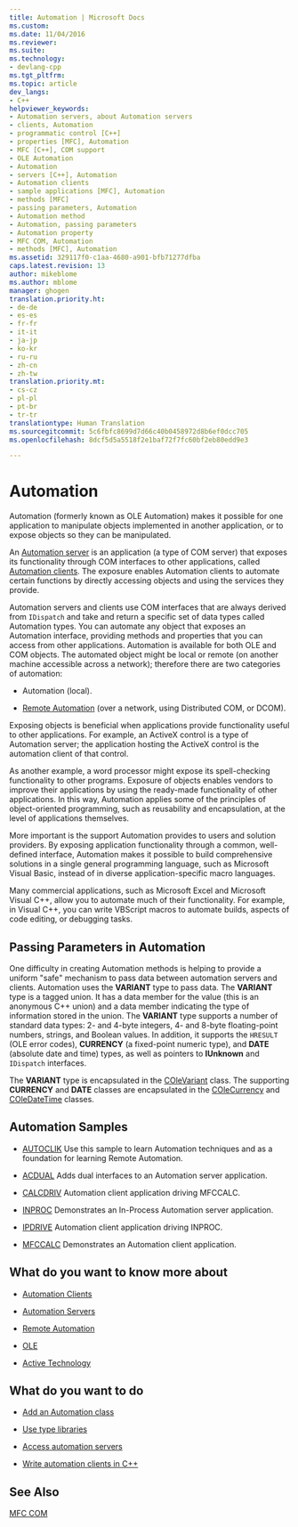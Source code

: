```yaml
---
title: Automation | Microsoft Docs
ms.custom: 
ms.date: 11/04/2016
ms.reviewer: 
ms.suite: 
ms.technology:
- devlang-cpp
ms.tgt_pltfrm: 
ms.topic: article
dev_langs:
- C++
helpviewer_keywords:
- Automation servers, about Automation servers
- clients, Automation
- programmatic control [C++]
- properties [MFC], Automation
- MFC [C++], COM support
- OLE Automation
- Automation
- servers [C++], Automation
- Automation clients
- sample applications [MFC], Automation
- methods [MFC]
- passing parameters, Automation
- Automation method
- Automation, passing parameters
- Automation property
- MFC COM, Automation
- methods [MFC], Automation
ms.assetid: 329117f0-c1aa-4680-a901-bfb71277dfba
caps.latest.revision: 13
author: mikeblome
ms.author: mblome
manager: ghogen
translation.priority.ht:
- de-de
- es-es
- fr-fr
- it-it
- ja-jp
- ko-kr
- ru-ru
- zh-cn
- zh-tw
translation.priority.mt:
- cs-cz
- pl-pl
- pt-br
- tr-tr
translationtype: Human Translation
ms.sourcegitcommit: 5c6fbfc8699d7d66c40b0458972d8b6ef0dcc705
ms.openlocfilehash: 8dcf5d5a5518f2e1baf72f7fc60bf2eb80edd9e3

---
```

# Automation
Automation (formerly known as OLE Automation) makes it possible for one application to manipulate objects implemented in another application, or to expose objects so they can be manipulated.  
  
 An [Automation server](../mfc/automation-servers.md) is an application (a type of COM server) that exposes its functionality through COM interfaces to other applications, called [Automation clients](../mfc/automation-clients.md). The exposure enables Automation clients to automate certain functions by directly accessing objects and using the services they provide.  
  
 Automation servers and clients use COM interfaces that are always derived from `IDispatch` and take and return a specific set of data types called Automation types. You can automate any object that exposes an Automation interface, providing methods and properties that you can access from other applications. Automation is available for both OLE and COM objects. The automated object might be local or remote (on another machine accessible across a network); therefore there are two categories of automation:  
  
-   Automation (local).  
  
-   [Remote Automation](../mfc/remote-automation.md) (over a network, using Distributed COM, or DCOM).  
  
 Exposing objects is beneficial when applications provide functionality useful to other applications. For example, an ActiveX control is a type of Automation server; the application hosting the ActiveX control is the automation client of that control.  
  
 As another example, a word processor might expose its spell-checking functionality to other programs. Exposure of objects enables vendors to improve their applications by using the ready-made functionality of other applications. In this way, Automation applies some of the principles of object-oriented programming, such as reusability and encapsulation, at the level of applications themselves.  
  
 More important is the support Automation provides to users and solution providers. By exposing application functionality through a common, well-defined interface, Automation makes it possible to build comprehensive solutions in a single general programming language, such as Microsoft Visual Basic, instead of in diverse application-specific macro languages.  
  
 Many commercial applications, such as Microsoft Excel and Microsoft Visual C++, allow you to automate much of their functionality. For example, in Visual C++, you can write VBScript macros to automate builds, aspects of code editing, or debugging tasks.  
  
##  <a name="_core_passing_parameters_in_automation"></a> Passing Parameters in Automation  
 One difficulty in creating Automation methods is helping to provide a uniform "safe" mechanism to pass data between automation servers and clients. Automation uses the **VARIANT** type to pass data. The **VARIANT** type is a tagged union. It has a data member for the value (this is an anonymous C++ union) and a data member indicating the type of information stored in the union. The **VARIANT** type supports a number of standard data types: 2- and 4-byte integers, 4- and 8-byte floating-point numbers, strings, and Boolean values. In addition, it supports the `HRESULT` (OLE error codes), **CURRENCY** (a fixed-point numeric type), and **DATE** (absolute date and time) types, as well as pointers to **IUnknown** and `IDispatch` interfaces.  
  
 The **VARIANT** type is encapsulated in the [COleVariant](../mfc/reference/colevariant-class.md) class. The supporting **CURRENCY** and **DATE** classes are encapsulated in the [COleCurrency](../mfc/reference/colecurrency-class.md) and [COleDateTime](../atl-mfc-shared/reference/coledatetime-class.md) classes.  
  
## Automation Samples  
  
-   [AUTOCLIK](../visual-cpp-samples.md) Use this sample to learn Automation techniques and as a foundation for learning Remote Automation.  
  
-   [ACDUAL](../visual-cpp-samples.md) Adds dual interfaces to an Automation server application.  
  
-   [CALCDRIV](../visual-cpp-samples.md) Automation client application driving MFCCALC.  
  
-   [INPROC](../visual-cpp-samples.md) Demonstrates an In-Process Automation server application.  
  
-   [IPDRIVE](../visual-cpp-samples.md) Automation client application driving INPROC.  
  
-   [MFCCALC](../visual-cpp-samples.md) Demonstrates an Automation client application.  
  
## What do you want to know more about  
  
-   [Automation Clients](../mfc/automation-clients.md)  
  
-   [Automation Servers](../mfc/automation-servers.md)  
  
-   [Remote Automation](../mfc/remote-automation.md)  
  
-   [OLE](../mfc/ole-in-mfc.md)  
  
-   [Active Technology](../mfc/mfc-com.md)  
  
## What do you want to do  
  
-   [Add an Automation class](../mfc/automation-servers.md)  
  
-   [Use type libraries](../mfc/automation-clients-using-type-libraries.md)  
   
-   [Access automation servers](../mfc/automation-servers.md)  
  
-   [Write automation clients in C++](../mfc/automation-clients.md)  
  
## See Also  
 [MFC COM](../mfc/mfc-com.md)



<!--HONumber=Jan17_HO2-->


